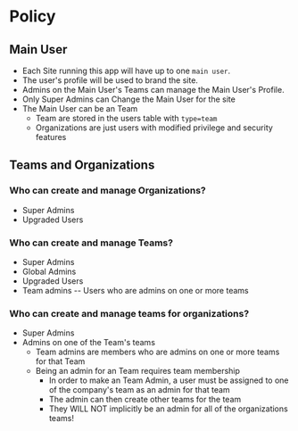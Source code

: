 # Policy

## Main User

* Each Site running this app will have up to one `main user`.
* The user's profile will be used to brand the site.
* Admins on the Main User's Teams can manage the Main User's Profile.
* Only Super Admins can Change the Main User for the site
* The Main User can be an Team
  * Team are stored in the users table with `type=team`
  * Organizations are just users with modified privilege and security features

## Teams and Organizations

### Who can create and manage Organizations?

* Super Admins
* Upgraded Users

### Who can create and manage Teams?

* Super Admins
* Global Admins
* Upgraded Users
* Team admins -- Users who are admins on one or more teams

### Who can create and manage teams for organizations?

* Super Admins
* Admins on one of the Team's teams
  * Team admins are members who are admins on one or more teams for that Team
  * Being an admin for an Team requires team membership
    * In order to make an Team Admin, a user must be assigned to one of the  company's team as an admin for that team
    * The admin can then create other teams for the team
    * They WILL NOT implicitly be an admin for all of the organizations teams!
